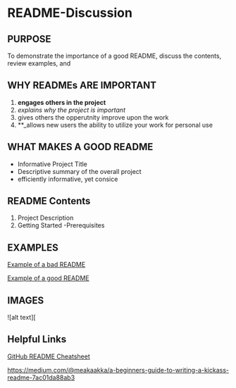 # README-Discussion

## PURPOSE
To demonstrate the importance of a good README, discuss the contents, review examples, and 

## WHY READMEs ARE IMPORTANT
1. **engages others in the project**
2. *explains why the project is important*
3. gives others the opperutnity improve upon the work
4. **_allows new users the ability to utilize your work for personal use

## WHAT MAKES A GOOD README
- Informative Project Title
- Descriptive summary of the overall project
- efficiently informative, yet consice 

## README Contents
1. Project Description
2. Getting Started 
-Prerequisites


## EXAMPLES
[Example of a bad README](https://github.com/sinwar/flaskr)

[Example of a good README](https://github.com/sindresorhus/pageres)

## IMAGES
![alt text][


## Helpful Links
[GitHub README Cheatsheet](https://github.com/adam-p/markdown-here/wiki/Markdown-Cheatsheet)

https://medium.com/@meakaakka/a-beginners-guide-to-writing-a-kickass-readme-7ac01da88ab3

